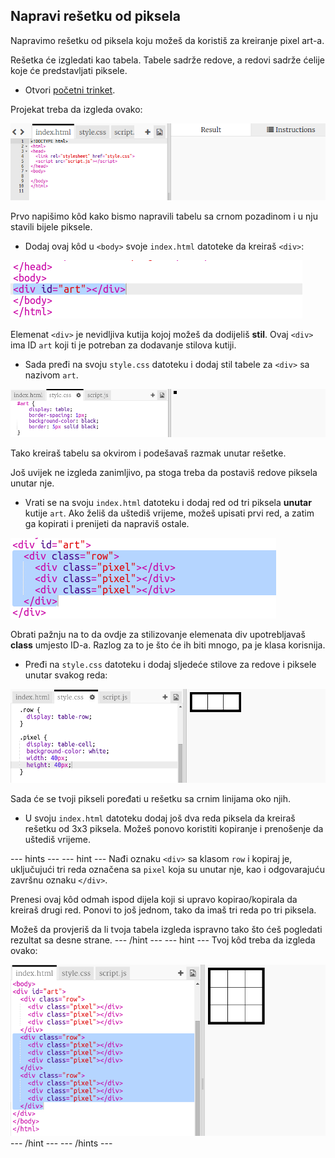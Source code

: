 ## Napravi rešetku od piksela

Napravimo rešetku od piksela koju možeš da koristiš za kreiranje pixel art-a.

Rešetka će izgledati kao tabela. Tabele sadrže redove, a redovi sadrže ćelije koje će predstavljati piksele.

+ Otvori [početni trinket](http://jumpto.cc/web-pixel).

Projekat treba da izgleda ovako:

![screenshot](images/pixel-starter.png)

Prvo napišimo kôd kako bismo napravili tabelu sa crnom pozadinom i u nju stavili bijele piksele.

+ Dodaj ovaj kôd u `<body>` svoje `index.html` datoteke da kreiraš `<div>`:

![screenshot](images/pixel-art-art.png)

Elemenat `<div>` je nevidljiva kutija kojoj možeš da dodijeliš **stil**. Ovaj `<div>` ima ID `art` koji ti je potreban za dodavanje stilova kutiji.

+ Sada pređi na svoju `style.css` datoteku i dodaj stil tabele za `<div>` sa nazivom `art`.

![screenshot](images/pixel-art-style.png)

Tako kreiraš tabelu sa okvirom i podešavaš razmak unutar rešetke.

Još uvijek ne izgleda zanimljivo, pa stoga treba da postaviš redove piksela unutar nje.

+ Vrati se na svoju `index.html` datoteku i dodaj red od tri piksela **unutar** kutije `art`. Ako želiš da uštediš vrijeme, možeš upisati prvi red, a zatim ga kopirati i prenijeti da napraviš ostale.

![screenshot](images/pixel-art-row.png)

Obrati pažnju na to da ovdje za stilizovanje elemenata div upotrebljavaš **class** umjesto ID-a. Razlog za to je što će ih biti mnogo, pa je klasa korisnija.

+ Pređi na `style.css` datoteku i dodaj sljedeće stilove za redove i piksele unutar svakog reda:

![screenshot](images/pixel-art-row-style.png)

Sada će se tvoji pikseli poređati u rešetku sa crnim linijama oko njih.

+ U svoju `index.html` datoteku dodaj još dva reda piksela da kreiraš rešetku od 3x3 piksela. Možeš ponovo koristiti kopiranje i prenošenje da uštediš vrijeme.

\--- hints \--- \--- hint \--- Nađi oznaku `<div>` sa klasom `row` i kopiraj je, uključujući tri reda označena sa `pixel` koja su unutar nje, kao i odgovarajuću završnu oznaku `</div>`.

Prenesi ovaj kôd odmah ispod dijela koji si upravo kopirao/kopirala da kreiraš drugi red. Ponovi to još jednom, tako da imaš tri reda po tri piksela.

Možeš da provjeriš da li tvoja tabela izgleda ispravno tako što ćeš pogledati rezultat sa desne strane. \--- /hint \--- \--- hint \--- Tvoj kôd treba da izgleda ovako:

![screenshot](images/pixel-art-grid-3.png) \--- /hint \--- \--- /hints \---